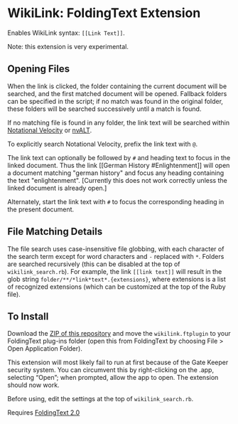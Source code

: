# WikiLink: FoldingText Extension

Enables WikiLink syntax: `[[Link Text]]`.

Note: this extension is very experimental.

## Opening Files

When the link is clicked, the folder containing the current document will be searched, and the first matched document will be opened. Fallback folders can be specified in the script; if no match was found in the original folder, these folders will be searched successively until a match is found.

If no matching file is found in any folder, the link text will be searched within [Notational Velocity](http://notational.net) or [nvALT](http://brettterpstra.com/projects/nvalt/).

To explicitly search Notational Velocity, prefix the link text with `@`.

The link text can optionally be followed by `#` and heading text to focus in the linked document. Thus the link [[German History #Enlightenment]] will open a document matching "german history" and focus any heading containing the text "enlightenment". [Currently this does not work correctly unless the linked document is already open.]

Alternately, start the link text with `#` to focus the corresponding heading in the present document.

## File Matching Details

The file search uses case-insensitive file globbing, with each character of the search term except for word characters and `-` replaced with `*`. Folders are searched recursively (this can be disabled at the top of `wikilink_search.rb`). For example, the link `[[link text]]` will result in the glob string `folder/**/*link*text*.{extensions}`, where extensions is a list of recognized extensions (which can be customized at the top of the Ruby file).

## To Install

Download the [ZIP of this repository](https://github.com/jamiekowalski/foldingtext-extra/archive/master.zip) and move the `wikilink.ftplugin` to your FoldingText plug-ins folder (open this from FoldingText by choosing File > Open Application Folder).

This extension will most likely fail to run at first because of the Gate Keeper security system. You can circumvent this by right-clicking on the .app, selecting “Open”; when prompted, allow the app to open. The extension should now work.

Before using, edit the settings at the top of `wikilink_search.rb`.

Requires [FoldingText 2.0](http://support.foldingtext.com/discussions/development-versions/)

<!-- ## Known Issues -->


